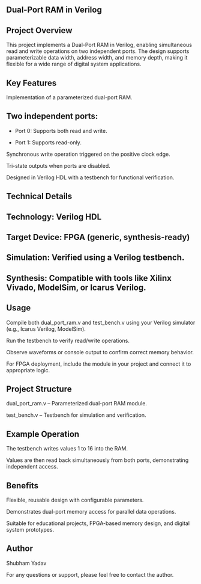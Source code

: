## Dual-Port RAM in Verilog
## Project Overview

This project implements a Dual-Port RAM in Verilog, enabling simultaneous read and write operations on two independent ports. The design supports parameterizable data width, address width, and memory depth, making it flexible for a wide range of digital system applications.

## Key Features

Implementation of a parameterized dual-port RAM.

## Two independent ports:

- Port 0: Supports both read and write.

- Port 1: Supports read-only.

Synchronous write operation triggered on the positive clock edge.

Tri-state outputs when ports are disabled.

Designed in Verilog HDL with a testbench for functional verification.

## Technical Details

## Technology: Verilog HDL

## Target Device: FPGA (generic, synthesis-ready)

## Simulation: Verified using a Verilog testbench.

## Synthesis: Compatible with tools like Xilinx Vivado, ModelSim, or Icarus Verilog.

## Usage

Compile both dual_port_ram.v and test_bench.v using your Verilog simulator (e.g., Icarus Verilog, ModelSim).

Run the testbench to verify read/write operations.

Observe waveforms or console output to confirm correct memory behavior.

For FPGA deployment, include the module in your project and connect it to appropriate logic.

## Project Structure

dual_port_ram.v – Parameterized dual-port RAM module.

test_bench.v – Testbench for simulation and verification.

## Example Operation

The testbench writes values 1 to 16 into the RAM.

Values are then read back simultaneously from both ports, demonstrating independent access.

## Benefits

Flexible, reusable design with configurable parameters.

Demonstrates dual-port memory access for parallel data operations.

Suitable for educational projects, FPGA-based memory design, and digital system prototypes.

## Author

Shubham Yadav

For any questions or support, please feel free to contact the author.
